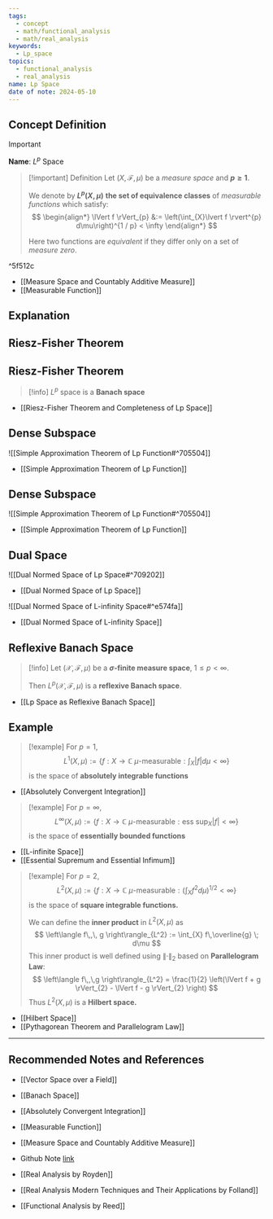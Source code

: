 ```yaml
---
tags:
  - concept
  - math/functional_analysis
  - math/real_analysis
keywords:
  - Lp_space
topics:
  - functional_analysis
  - real_analysis
name: Lp Space
date of note: 2024-05-10
---
```


## Concept Definition

>[!important]
>**Name**:  $L^p$ Space

>[!important] Definition
>Let $(X, \mathscr{F}, \mu)$ be a *measure space* and **$p\ge 1$**. 
>
>We denote by **$L^{p}(X, \mu)$** **the set of equivalence classes** of *measurable functions* which satisfy:
>$$
> \begin{align*}
> \lVert f \rVert_{p} &:= \left(\int_{X}\lvert f \rvert^{p}  d\mu\right)^{1 / p} < \infty
> \end{align*} 
>$$
>
>Here two functions are *equivalent* if they differ only on a set of *measure zero*.

^5f512c

- [[Measure Space and Countably Additive Measure]]
- [[Measurable Function]]



## Explanation




## Riesz-Fisher Theorem



## Riesz-Fisher Theorem

>[!info]
>$L^p$ space is a **Banach space**

- [[Riesz-Fisher Theorem and Completeness of Lp Space]]

## Dense Subspace

![[Simple Approximation Theorem of Lp Function#^705504]]

- [[Simple Approximation Theorem of Lp Function]]


## Dense Subspace

![[Simple Approximation Theorem of Lp Function#^705504]]

- [[Simple Approximation Theorem of Lp Function]]

## Dual Space

![[Dual Normed Space of Lp Space#^709202]]

- [[Dual Normed Space of Lp Space]]

![[Dual Normed Space of L-infinity Space#^e574fa]]

- [[Dual Normed Space of L-infinity Space]]

## Reflexive Banach Space

>[!info]
> Let $(\mathcal{X}, \mathscr{F}, \mu)$ be a **$\sigma$-finite measure space**, $1\le p < \infty$.
> 
> Then $L^p(\mathcal{X}, \mathscr{F}, \mu)$ is a **reflexive Banach space**.

- [[Lp Space as Reflexive Banach Space]]


## Example

>[!example]
>For $p=1$, $$L^1(X, \mu) := \left\{ f: X \to \mathbb{C} \text{ $\mu$-measurable}: \int_{X}|f| d\mu < \infty \right\} $$ is the space of **absolutely integrable functions** 

- [[Absolutely Convergent Integration]]

>[!example]
>For $p=\infty$, $$L^{\infty}(X, \mu) := \left\{ f: X \to \mathbb{C} \text{ $\mu$-measurable}: \text{ess }\sup_{X}|f| < \infty \right\} $$ is the space of **essentially bounded functions** 

- [[L-infinite Space]]
- [[Essential Supremum and Essential Infimum]]


>[!example]
>For $p=2$, $$L^{2}(X, \mu) := \left\{ f: X \to \mathbb{C} \text{ $\mu$-measurable}: \left(\int_{X} f^2 d\mu\right)^{1 / 2} < \infty \right\} $$ is the space of **square integrable functions.**
>
>We can define the **inner product** in $L^2(X, \mu)$ as 
>$$
>\left\langle  f\,,\, g   \right\rangle_{L^2} := \int_{X} f\,\overline{g} \; d\mu
>$$
>This inner product is well defined using $\lVert \cdot \rVert_{2}$ based on **Parallelogram Law**:
>$$
>\left\langle  f\,,\,g    \right\rangle_{L^2} = \frac{1}{2} \left(\lVert f + g \rVert_{2} - \lVert f - g \rVert_{2} \right) 
>$$
>Thus $L^2(X, \mu)$ is a **Hilbert space.**

- [[Hilbert Space]]
- [[Pythagorean Theorem and Parallelogram Law]]






-----------
##  Recommended Notes and References

- [[Vector Space over a Field]]
- [[Banach Space]]

- [[Absolutely Convergent Integration]]
- [[Measurable Function]]
- [[Measure Space and Countably Additive Measure]]


- Github Note [link](https://github.com/TianpeiLuke/SelfStudyNotes/tree/master/self-study/probability_and_measure_theory)


- [[Real Analysis by Royden]]
- [[Real Analysis Modern Techniques and Their Applications by Folland]]
- [[Functional Analysis by Reed]]
